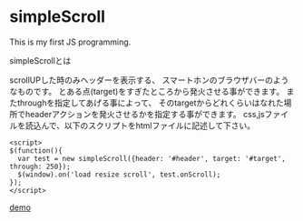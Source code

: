 simpleScroll
============

This is my first JS programming.

simpleScrollとは

scrollUPした時のみヘッダーを表示する、
スマートホンのブラウザバーのようなものです。
とある点(target)をすぎたところから発火させる事ができます。
またthroughを指定してあげる事によって、
そのtargetからどれくらいはなれた場所でheaderアクションを発火させるかを指定する事ができます。
css,jsファイルを読込んで、以下のスクリプトをhtmlファイルに記述して下さい。

    <script>
    $(function(){
      var test = new simpleScroll({header: '#header', target: '#target', through: 250});
      $(window).on('load resize scroll', test.onScroll);
    });
    </script>



<a href="http://tanisi.sakura.ne.jp/samples/SimpleScroll/">demo</a>